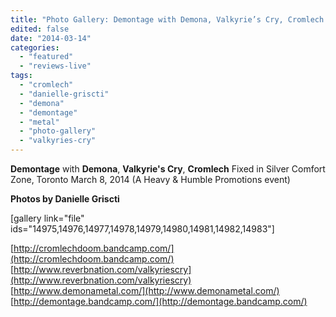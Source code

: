 ```yaml
---
title: "Photo Gallery: Demontage with Demona, Valkyrie’s Cry, Cromlech in Toronto, March 8, 2014"
edited: false
date: "2014-03-14"
categories:
  - "featured"
  - "reviews-live"
tags:
  - "cromlech"
  - "danielle-griscti"
  - "demona"
  - "demontage"
  - "metal"
  - "photo-gallery"
  - "valkyries-cry"
---
```


**Demontage** with **Demona**, **Valkyrie's Cry**, **Cromlech** Fixed in Silver Comfort Zone, Toronto March 8, 2014 (A Heavy & Humble Promotions event)

**Photos by Danielle Griscti**

\[gallery link="file" ids="14975,14976,14977,14978,14979,14980,14981,14982,14983"\]

[http://cromlechdoom.bandcamp.com/](http://cromlechdoom.bandcamp.com/) [http://www.reverbnation.com/valkyriescry](http://www.reverbnation.com/valkyriescry) [http://www.demonametal.com/](http://www.demonametal.com/) [http://demontage.bandcamp.com/](http://demontage.bandcamp.com/)
